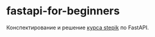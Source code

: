 # fastapi-for-beginners
Конспектирование и решение [курса stepik](https://stepik.org/course/119770/syllabus) по FastAPI.
